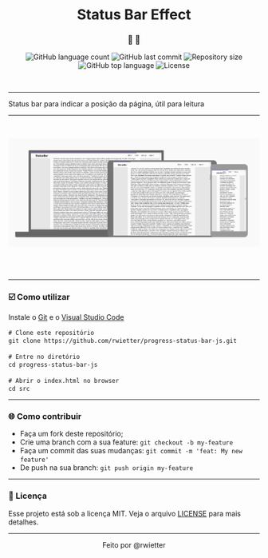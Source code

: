<h1 align="center">
  <bold>Status Bar Effect</bold>
</h1>

<h3 align="center"> 📄 🚀 </h3>

<p align="center">
  <img alt="GitHub language count" src="https://img.shields.io/github/languages/count/rwietter/radixsort" />

  <img alt="GitHub last commit" src="https://img.shields.io/github/last-commit/rwietter/radixsort" />

  <img alt="Repository size" src="https://img.shields.io/github/repo-size/rwietter/radixsort" />

  <img alt="GitHub top language" src="https://img.shields.io/github/languages/top/rwietter/radixsort" />

  <img alt="License" src="https://img.shields.io/badge/license-MIT-brightgreen" />
</p>

<br/>
<hr/>

<p>Status bar para indicar a posição da página, útil para leitura</p>

<hr/>

<br/>

<p align="center">
  <img src="./.github/Cse.PNG">
</p>

<br/>
<br/>
<hr/>

<h3> ☑️ Como utilizar </h3>

Instale o [Git](https://git-scm.com/downloads) e o [Visual Studio Code](https://code.visualstudio.com/)

```shell
# Clone este repositório
git clone https://github.com/rwietter/progress-status-bar-js.git

# Entre no diretório
cd progress-status-bar-js

# Abrir o index.html no browser
cd src
```

<hr/>

### 🌐 Como contribuir
- Faça um fork deste repositório;
- Crie uma branch com a sua feature: `git checkout -b my-feature`
- Faça um commit das suas mudanças: `git commit -m 'feat: My new feature'`
- De push na sua branch: `git push origin my-feature`

<hr/>

### 📝 Licença

Esse projeto está sob a licença MIT. Veja o arquivo [LICENSE](LICENSE) para mais detalhes.

<hr/>

<p align="center">
  <bold>Feito por @rwietter</bold>
</p>
